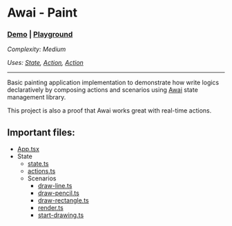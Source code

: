 # Awai - Paint

### [Demo](https://awai-paint.vercel.app) | [Playground](https://codesandbox.io/p/github/yuriyyakym/awai-paint/master)

_Complexity: Medium_

_Uses: [State](https://awai.js.org/state), [Action](https://awai.js.org/action), [Action](https://awai.js.org/scenario)_

---

Basic painting application implementation to demonstrate how write logics declaratively by composing actions and scenarios using [Awai](https://awai.js.org) state management library.

This project is also a proof that Awai works great with real-time actions.

## Important files:
- [App.tsx](./src/App.tsx)
- State
  - [state.ts](./src/state/state.ts)
  - [actions.ts](./src/state/actions.ts)
  - Scenarios
    - [draw-line.ts](./src/state/scenarios/draw-line.ts)
    - [draw-pencil.ts](./src/state/scenarios/draw-pencil.ts)
    - [draw-rectangle.ts](./src/state/scenarios/draw-rectangle.ts)
    - [render.ts](./src/state/scenarios/render.ts)
    - [start-drawing.ts](./src/state/scenarios/start-drawing.ts)
